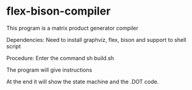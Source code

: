 # flex-bison-compiler


This program is a matrix product generator compiler



Dependencies:
Need to install graphviz, flex, bison and support to shell script

Procedure:
Enter the command sh build.sh

The program will give instructions

At the end it will show the state machine and the .DOT code.

